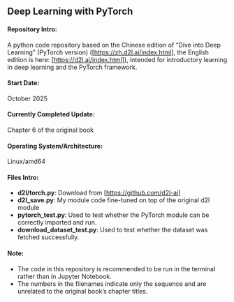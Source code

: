 ## Deep Learning with PyTorch

#### Repository Intro: 
A python code repository based on the Chinese edition of “Dive into Deep Learning” (PyTorch version) ([https://zh.d2l.ai/index.html], the English edition is here: [https://d2l.ai/index.html]), intended for introductory learning in deep learning and the PyTorch framework. 

#### Start Date:
October 2025

#### Currently Completed Update:
Chapter 6 of the original book

#### Operating System/Architecture:
Linux/amd64

#### Files Intro:
- **d2l/torch.py**: Download from [https://github.com/d2l-ai]
- **d2l_save.py**: My module code fine-tuned on top of the original d2l module
- **pytorch_test.py**: Used to test whether the PyTorch module can be correctly imported and run.
- **download_dataset_test.py**: Used to test whether the dataset was fetched successfully.

#### Note:
- The code in this repository is recommended to be run in the terminal rather than in Jupyter Notebook.
- The numbers in the filenames indicate only the sequence and are unrelated to the original book’s chapter titles.

